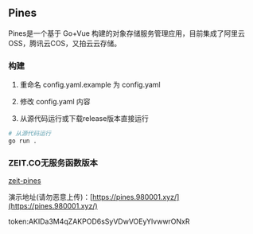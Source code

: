 ## Pines

Pines是一个基于 Go+Vue 构建的对象存储服务管理应用，目前集成了阿里云OSS，腾讯云COS，又拍云云存储。

### 构建

1. 重命名 config.yaml.example 为 config.yaml

2. 修改 config.yaml 内容

3. 从源代码运行或下载release版本直接运行

```bash
# 从源代码运行
go run .
```

### ZEIT.CO无服务函数版本

[zeit-pines](https://github.com/xuthus5/zeit-pines)

演示地址(请勿恶意上传)：[https://pines.980001.xyz/](https://pines.980001.xyz/)

token:AKIDa3M4qZAKPOD6sSyVDwVOEyYlvwwrONxR